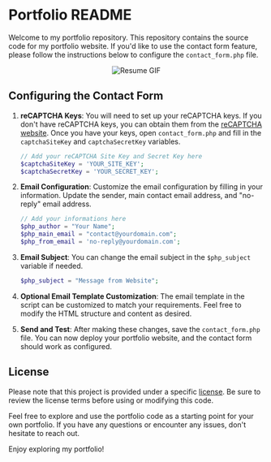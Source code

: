 # Portfolio README

Welcome to my portfolio repository. This repository contains the source code for my portfolio website. If you'd like to use the contact form feature, please follow the instructions below to configure the `contact_form.php` file.

<p align="center">
  <img src="https://github.com/mimoudix/portfolio/blob/main/assets/resume.gif?raw=true" alt="Resume GIF" />
</p>



## Configuring the Contact Form

1. **reCAPTCHA Keys**: You will need to set up your reCAPTCHA keys. If you don't have reCAPTCHA keys, you can obtain them from the [reCAPTCHA website](https://www.google.com/recaptcha). Once you have your keys, open `contact_form.php` and fill in the `captchaSiteKey` and `captchaSecretKey` variables.

    ```php
    // Add your reCAPTCHA Site Key and Secret Key here
    $captchaSiteKey = 'YOUR_SITE_KEY';
    $captchaSecretKey = 'YOUR_SECRET_KEY';
    ```

2. **Email Configuration**: Customize the email configuration by filling in your information. Update the sender, main contact email address, and "no-reply" email address.

    ```php
    // Add your informations here
    $php_author = "Your Name";
    $php_main_email = "contact@yourdomain.com";
    $php_from_email = 'no-reply@yourdomain.com';
    ```

3. **Email Subject**: You can change the email subject in the `$php_subject` variable if needed.

    ```php
    $php_subject = "Message from Website";
    ```

4. **Optional Email Template Customization**: The email template in the script can be customized to match your requirements. Feel free to modify the HTML structure and content as desired.

5. **Send and Test**: After making these changes, save the `contact_form.php` file. You can now deploy your portfolio website, and the contact form should work as configured.

## License

Please note that this project is provided under a specific [license](LICENSE). Be sure to review the license terms before using or modifying this code.

Feel free to explore and use the portfolio code as a starting point for your own portfolio. If you have any questions or encounter any issues, don't hesitate to reach out.

Enjoy exploring my portfolio!
